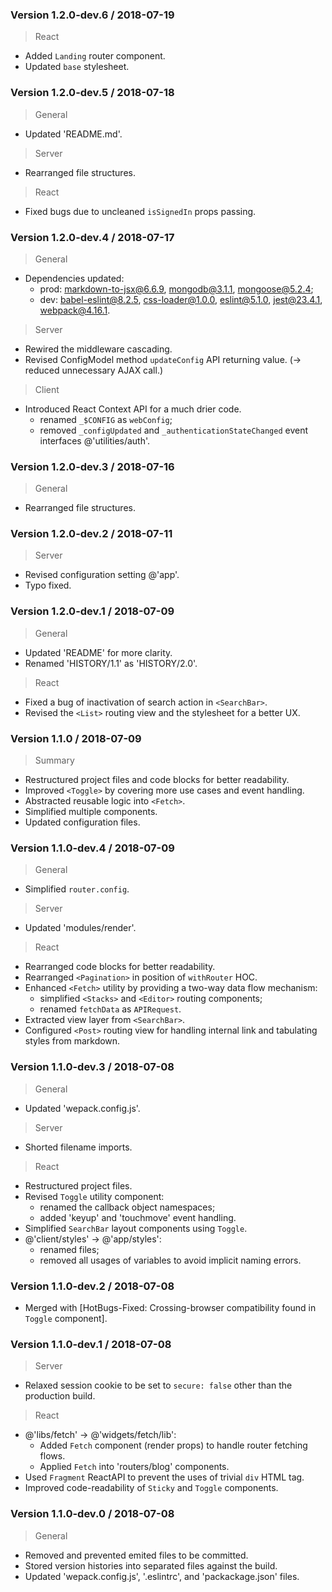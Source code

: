 ### Version 1.2.0-dev.6 / 2018-07-19
> React
- Added `Landing` router component.
- Updated `base` stylesheet.


### Version 1.2.0-dev.5 / 2018-07-18
> General
- Updated 'README.md'.

> Server
- Rearranged file structures.

> React
- Fixed bugs due to uncleaned `isSignedIn` props passing.


### Version 1.2.0-dev.4 / 2018-07-17
> General
- Dependencies updated:
  - prod: markdown-to-jsx@6.6.9, mongodb@3.1.1, mongoose@5.2.4;
  - dev: babel-eslint@8.2.5, css-loader@1.0.0, eslint@5.1.0, jest@23.4.1, webpack@4.16.1.

> Server
- Rewired the middleware cascading.
- Revised ConfigModel method `updateConfig` API returning value.
  (-> reduced unnecessary AJAX call.)

> Client
- Introduced React Context API for a much drier code.
  - renamed `_$CONFIG` as `webConfig`;
  - removed `_configUpdated` and `_authenticationStateChanged` event interfaces @'utilities/auth'.


### Version 1.2.0-dev.3 / 2018-07-16
> General
- Rearranged file structures.


### Version 1.2.0-dev.2 / 2018-07-11
> Server
- Revised configuration setting @'app'.
- Typo fixed.


### Version 1.2.0-dev.1 / 2018-07-09
> General
- Updated 'README' for more clarity.
- Renamed 'HISTORY/1.1' as 'HISTORY/2.0'.

> React
- Fixed a bug of inactivation of search action in `<SearchBar>`.
- Revised the `<List>` routing view and the stylesheet for a better UX.


### Version 1.1.0 / 2018-07-09
> Summary
- Restructured project files and code blocks for better readability.
- Improved `<Toggle>` by covering more use cases and event handling.
- Abstracted reusable logic into `<Fetch>`.
- Simplified multiple components.
- Updated configuration files.


### Version 1.1.0-dev.4 / 2018-07-09
> General
- Simplified `router.config`.

> Server
- Updated 'modules/render'.

> React
- Rearranged code blocks for better readability.
- Rearranged `<Pagination>` in position of `withRouter` HOC.
- Enhanced `<Fetch>` utility by providing a two-way data flow mechanism:
  - simplified `<Stacks>` and `<Editor>` routing components;
  - renamed `fetchData` as `APIRequest`.
- Extracted view layer from `<SearchBar>`.
- Configured `<Post>` routing view for handling internal link and tabulating styles from markdown.


### Version 1.1.0-dev.3 / 2018-07-08
> General
- Updated 'wepack.config.js'.

> Server
- Shorted filename imports.

> React
- Restructured project files.
- Revised `Toggle` utility component:
  - renamed the callback object namespaces;
  - added 'keyup' and 'touchmove' event handling.
- Simplified `SearchBar` layout components using `Toggle`.
- @'client/styles' -> @'app/styles':
  - renamed files;
  - removed all usages of variables to avoid implicit naming errors.


### Version 1.1.0-dev.2 / 2018-07-08
* Merged with [HotBugs-Fixed: Crossing-browser compatibility found in `Toggle` component].


### Version 1.1.0-dev.1 / 2018-07-08
> Server
- Relaxed session cookie to be set to `secure: false` other than the production build.

> React
- @'libs/fetch' -> @'widgets/fetch/lib':
  - Added `Fetch` component (render props) to handle router fetching flows.
  - Applied `Fetch` into 'routers/blog' components.
- Used `Fragment` ReactAPI to prevent the uses of trivial `div` HTML tag.
- Improved code-readability of `Sticky` and `Toggle` components.


### Version 1.1.0-dev.0 / 2018-07-08
> General
- Removed and prevented emited files to be committed.
- Stored version histories into separated files against the build.
- Updated 'wepack.config.js', '.eslintrc', and 'packackage.json' files.
